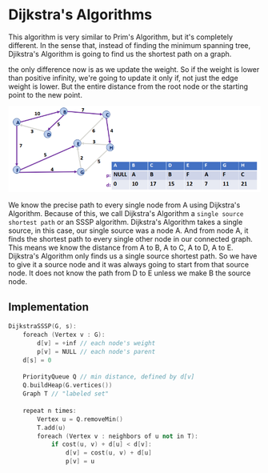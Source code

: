 # Dijkstra's Algorithms

This algorithm is very similar to Prim's Algorithm, but it's completely different. In the sense that, instead of finding the minimum spanning tree, Djikstra's Algorithm is going to find us the shortest path on a graph. 

the only difference now is as we update the weight. So if the weight is lower than positive infinity, we're going to update it only if, not just the edge weight is lower. But the entire distance from the root node or the starting point to the new point.

![](/images/dijkstra.png)

We know the precise path to every single node from A using Dijkstra's Algorithm. Because of this, we call Dijkstra's Algorithm a `single source shortest path` or an SSSP algorithm. Dijkstra's Algorithm takes a single source, in this case, our single source was a node A. And from node A, it finds the shortest path to every single other node in our connected graph. This means we know the distance from A to B, A to C, A to D, A to E. Dijkstra's Algorithm only finds us a single source shortest path. So we have to give it a source node and it was always going to start from that source node. It does not know the path from D to E unless we make B the source node. 

## Implementation

```cpp
DijkstraSSSP(G, s):
    foreach (Vertex v : G):
        d[v] = +inf // each node's weight
        p[v] = NULL // each node's parent
    d[s] = 0

    PriorityQueue Q // min distance, defined by d[v]
    Q.buildHeap(G.vertices())
    Graph T // "labeled set"

    repeat n times:
        Vertex u = Q.removeMin()
        T.add(u)
        foreach (Vertex v : neighbors of u not in T):
            if cost(u, v) + d[u] < d[v]:
                d[v] = cost(u, v) + d[u]
                p[v] = u
```